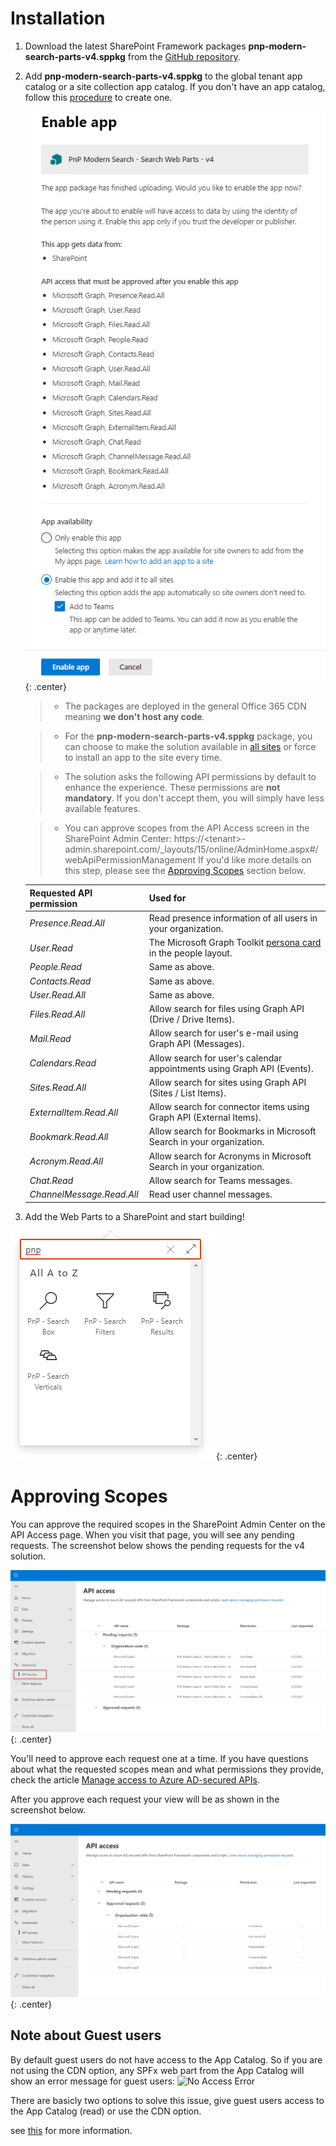 # Installation

1. Download the latest SharePoint Framework packages **pnp-modern-search-parts-v4.sppkg** from the [GitHub repository](https://github.com/microsoft-search/pnp-modern-search/releases).
2. Add **pnp-modern-search-parts-v4.sppkg** to the global tenant app catalog or a site collection app catalog. If you don't have an app catalog, follow this [procedure](https://docs.microsoft.com/en-us/sharepoint/use-app-catalog) to create one. 

    !["App Catalog "](./assets/installation-enable-app.png){: .center}

    > * The packages are deployed in the general Office 365 CDN meaning **we don't host any code**.

    > * For the **pnp-modern-search-parts-v4.sppkg** package, you can choose to make the solution available in [all sites](https://docs.microsoft.com/en-us/sharepoint/dev/spfx/tenant-scoped-deployment) or force to install an app to the site every time.

    > * The solution asks the following API permissions by default to enhance the experience. These permissions are **not mandatory**. If you don't accept them, you will simply have less available features.

    > * You can approve scopes from the API Access screen in the SharePoint Admin Center: https://&lt;tenant&gt;-admin.sharepoint.com/_layouts/15/online/AdminHome.aspx#/webApiPermissionManagement If you'd like more details on this step, please see the [Approving Scopes](#approving-scopes) section below.

    | Requested API permission | Used for |
    | -------------- | --------- |
    | _Presence.Read.All_ | Read presence information of all users in your organization.
    | _User.Read_ | The Microsoft Graph Toolkit [persona card](https://docs.microsoft.com/en-us/graph/toolkit/components/person-card#microsoft-graph-permissions) in the people layout.  |
    | _People.Read_ | Same as above.
    | _Contacts.Read_ | Same as above.
    | _User.Read.All_ | Same as above.
    | _Files.Read.All_ | Allow search for files using Graph API (Drive / Drive Items).
    | _Mail.Read_ | Allow search for user's e-mail using Graph API (Messages).
    | _Calendars.Read_ | Allow search for user's calendar appointments using Graph API (Events).
    | _Sites.Read.All_ | Allow search for sites using Graph API (Sites / List Items).
    | _ExternalItem.Read.All_ | Allow search for connector items using Graph API (External Items).
    | _Bookmark.Read.All_ | Allow search for Bookmarks in Microsoft Search in your organization.
    | _Acronym.Read.All_ | Allow search for Acronyms in Microsoft Search in your organization.
    | _Chat.Read_ | Allow search for Teams messages.
    | _ChannelMessage.Read.All_ | Read user channel messages.

4. Add the Web Parts to a SharePoint and start building!

!["Available Web Parts"](./assets/webparts.png){: .center}

# Approving Scopes

You can approve the required scopes in the SharePoint Admin Center on the API Access page. When you visit that page, you will see any pending requests. The screenshot below shows the pending requests for the v4 solution.

!["App Catalog"](./assets/api-access-pending.jpg){: .center}

You'll need to approve each request one at a time. If you have questions about what the requested scopes mean and what permissions they provide, check the article [Manage access to Azure AD-secured APIs](https://docs.microsoft.com/en-us/sharepoint/api-access).

After you approve each request your view will be as shown in the screenshot below.

!["App Catalog"](./assets/api-access-approved.jpg){: .center}


## Note about Guest users

By default guest users do not have access to the App Catalog. So if you are not using the CDN option, any SPFx web part from the App Catalog will show an error message for guest users:
![No Access Error](../assets/NoAccessError.png)

There are basicly two options to solve this issue,
give guest users access to the App Catalog (read) or use the CDN option.

see [this](https://laurakokkarinen.com/sharepoint-online-guest-user-troubles-and-how-to-get-past-them/) for more information.
